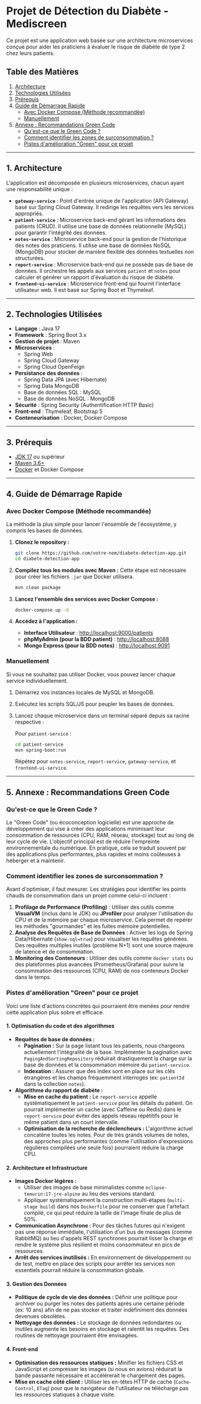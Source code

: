 # Projet de Détection du Diabète - Mediscreen

Ce projet est une application web basée sur une architecture microservices conçue pour aider les praticiens à évaluer le risque de diabète de type 2 chez leurs patients.

## Table des Matières
1.  [Architecture](#1-architecture)
2.  [Technologies Utilisées](#2-technologies-utilisées)
3.  [Prérequis](#3-prérequis)
4.  [Guide de Démarrage Rapide](#4-guide-de-démarrage-rapide)
    - [Avec Docker Compose (Méthode recommandée)](#avec-docker-compose-méthode-recommandée)
    - [Manuellement](#manuellement)
5.  [Annexe : Recommandations Green Code](#5-annexe--recommandations-green-code)
    - [Qu'est-ce que le Green Code ?](#quest-ce-que-le-green-code-)
    - [Comment identifier les zones de surconsommation ?](#comment-identifier-les-zones-de-surconsommation-)
    - [Pistes d'amélioration "Green" pour ce projet](#pistes-damélioration-green-pour-ce-projet)

---

## 1. Architecture

L'application est décomposée en plusieurs microservices, chacun ayant une responsabilité unique :

-   **`gateway-service`** : Point d'entrée unique de l'application (API Gateway) basé sur Spring Cloud Gateway. Il redirige les requêtes vers les services appropriés.
-   **`patient-service`** : Microservice back-end gérant les informations des patients (CRUD). Il utilise une base de données relationnelle (MySQL) pour garantir l'intégrité des données.
-   **`notes-service`** : Microservice back-end pour la gestion de l'historique des notes des praticiens. Il utilise une base de données NoSQL (MongoDB) pour stocker de manière flexible des données textuelles non structurées.
-   **`report-service`** : Microservice back-end qui ne possède pas de base de données. Il orchestre les appels aux services `patient` et `notes` pour calculer et générer un rapport d'évaluation du risque de diabète.
-   **`frontend-ui-service`** : Microservice front-end qui fournit l'interface utilisateur web. Il est basé sur Spring Boot et Thymeleaf.

<!-- Vous pouvez générer un diagramme simple avec des outils comme diagrams.net et héberger l'image -->

---

## 2. Technologies Utilisées

-   **Langage** : Java 17
-   **Framework** : Spring Boot 3.x
-   **Gestion de projet** : Maven
-   **Microservices** :
    -   Spring Web
    -   Spring Cloud Gateway
    -   Spring Cloud OpenFeign
-   **Persistance des données** :
    -   Spring Data JPA (avec Hibernate)
    -   Spring Data MongoDB
    -   Base de données SQL : MySQL
    -   Base de données NoSQL : MongoDB
-   **Sécurité** : Spring Security (Authentification HTTP Basic)
-   **Front-end** : Thymeleaf, Bootstrap 5
-   **Conteneurisation** : Docker, Docker Compose

---

## 3. Prérequis

-   [JDK 17](https://www.oracle.com/java/technologies/javase/jdk17-archive-downloads.html) ou supérieur
-   [Maven 3.6+](https://maven.apache.org/download.cgi)
-   [Docker](https://www.docker.com/products/docker-desktop) et Docker Compose

---

## 4. Guide de Démarrage Rapide

### Avec Docker Compose (Méthode recommandée)
La méthode la plus simple pour lancer l'ensemble de l'écosystème, y compris les bases de données.

1.  **Clonez le repository :**
    ```bash
    git clone https://github.com/votre-nom/diabete-detection-app.git
    cd diabete-detection-app
    ```

2.  **Compilez tous les modules avec Maven :**
    Cette étape est nécessaire pour créer les fichiers `.jar` que Docker utilisera.
    ```bash
    mvn clean package
    ```

3.  **Lancez l'ensemble des services avec Docker Compose :**
    ```bash
    docker-compose up -d
    ```

4.  **Accédez à l'application :**
    -   **Interface Utilisateur** : [http://localhost:9000/patients](http://localhost:9000/patients)
    -   **phpMyAdmin (pour la BDD patient)** : [http://localhost:8088](http://localhost:8088)
    -   **Mongo Express (pour la BDD notes)** : [http://localhost:9091](http://localhost:9091)

### Manuellement
Si vous ne souhaitez pas utiliser Docker, vous pouvez lancer chaque service individuellement.

1.  Démarrez vos instances locales de MySQL et MongoDB.
2.  Exécutez les scripts SQL/JS pour peupler les bases de données.
3.  Lancez chaque microservice dans un terminal séparé depuis sa racine respective :

    Pour `patient-service` :
    ```bash
    cd patient-service
    mvn spring-boot:run
    ```
    Répétez pour `notes-service`, `report-service`, `gateway-service`, et `frontend-ui-service`.

---

## 5. Annexe : Recommandations Green Code

### Qu'est-ce que le Green Code ?

Le "Green Code" (ou écoconception logicielle) est une approche de développement qui vise à créer des applications minimisant leur consommation de ressources (CPU, RAM, réseau, stockage) tout au long de leur cycle de vie. L'objectif principal est de réduire l'empreinte environnementale du numérique. En pratique, cela se traduit souvent par des applications plus performantes, plus rapides et moins coûteuses à héberger et à maintenir.

### Comment identifier les zones de surconsommation ?

Avant d'optimiser, il faut mesurer. Les stratégies pour identifier les points chauds de consommation dans un projet comme celui-ci incluent :

1.  **Profilage de Performance (Profiling)** : Utiliser des outils comme **VisualVM** (inclus dans le JDK) ou **JProfiler** pour analyser l'utilisation du CPU et de la mémoire par chaque microservice. Cela permet de repérer les méthodes "gourmandes" et les fuites mémoire potentielles.
2.  **Analyse des Requêtes de Base de Données** : Activer les logs de Spring Data/Hibernate (`show-sql=true`) pour visualiser les requêtes générées. Des requêtes multiples inutiles (problème N+1) sont une source majeure de latence et de consommation.
3.  **Monitoring des Conteneurs** : Utiliser des outils comme `docker stats` ou des plateformes plus avancées (Prometheus/Grafana) pour suivre la consommation des ressources (CPU, RAM) de nos conteneurs Docker dans le temps.

### Pistes d'amélioration "Green" pour ce projet

Voici une liste d'actions concrètes qui pourraient être menées pour rendre cette application plus sobre et efficace.

#### 1. Optimisation du code et des algorithmes
-   **Requêtes de base de données :**
    -   **Pagination :** Sur la page listant tous les patients, nous chargeons actuellement l'intégralité de la base. Implémenter la pagination avec `PagingAndSortingRepository` réduirait drastiquement la charge sur la base de données et la consommation mémoire du `patient-service`.
    -   **Indexation :** Assurer que des index sont en place sur les clés étrangères et les champs fréquemment interrogés (ex: `patientId` dans la collection `notes`).
-   **Algorithme du rapport de diabète :**
    -   **Mise en cache du patient :** Le `report-service` appelle systématiquement le `patient-service` pour les détails du patient. On pourrait implémenter un cache (avec Caffeine ou Redis) dans le `report-service` pour éviter des appels réseau répétitifs pour le même patient dans un court intervalle.
    -   **Optimisation de la recherche de déclencheurs :** L'algorithme actuel concatène toutes les notes. Pour de très grands volumes de notes, des approches plus performantes (comme l'utilisation d'expressions régulières compilées une seule fois) pourraient réduire la charge CPU.

#### 2. Architecture et Infrastructure
-   **Images Docker légères :**
    -   Utiliser des images de base minimalistes comme `eclipse-temurin:17-jre-alpine` au lieu des versions standard.
    -   Appliquer systématiquement la construction multi-étapes (`multi-stage build`) dans nos `Dockerfile` pour ne conserver que l'artefact compilé, ce qui peut réduire la taille de l'image finale de plus de 50%.
-   **Communication Asynchrone :** Pour des tâches futures qui n'exigent pas une réponse immédiate, l'utilisation d'un bus de messages (comme RabbitMQ) au lieu d'appels REST synchrones pourrait lisser la charge et rendre le système plus résilient et moins consommateur en pics de ressources.
-   **Arrêt des services inutilisés :** En environnement de développement ou de test, mettre en place des scripts pour arrêter les services non essentiels pourrait réduire la consommation globale.

#### 3. Gestion des Données
-   **Politique de cycle de vie des données :** Définir une politique pour archiver ou purger les notes des patients après une certaine période (ex: 10 ans) afin de ne pas stocker et traiter indéfiniment des données devenues obsolètes.
-   **Nettoyage des données :** Le stockage de données redondantes ou inutiles augmente les besoins en stockage et ralentit les requêtes. Des routines de nettoyage pourraient être envisagées.

#### 4. Front-end
-   **Optimisation des ressources statiques :** Minifier les fichiers CSS et JavaScript et compresser les images (si nous en avions) réduirait la bande passante nécessaire et accélérerait le chargement des pages.
-   **Mise en cache côté client :** Utiliser les en-têtes HTTP de cache (`Cache-Control`, `ETag`) pour que le navigateur de l'utilisateur ne télécharge pas les ressources statiques à chaque visite.